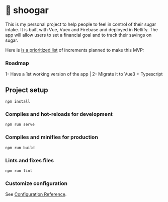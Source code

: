 # 🍬 shoogar

This is my personal project to help people to feel in control of their sugar intake. It is built with Vue, Vuex and Firebase and deployed in Netlify. The app will allow users to set a financial goal and to track their savings on sugar.

Here is [is a prioritized list](https://github.com/users/gayarabello/projects/2/views/1) of increments planned to make this MVP: 

### Roadmap
1- Have a 1st working version of the app | 
2- Migrate it to Vue3 + Typescript

## Project setup
```
npm install
```

### Compiles and hot-reloads for development
```
npm run serve
```

### Compiles and minifies for production
```
npm run build
```

### Lints and fixes files
```
npm run lint
```

### Customize configuration
See [Configuration Reference](https://cli.vuejs.org/config/).
